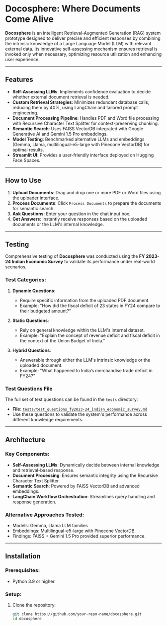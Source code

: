 # Docosphere: Where Documents Come Alive

**Docosphere** is an intelligent Retrieval-Augmented Generation (RAG) system prototype designed to deliver precise and efficient responses by combining the intrinsic knowledge of a Large Language Model (LLM) with relevant external data. Its innovative self-assessing mechanism ensures retrieval is invoked only when necessary, optimizing resource utilization and enhancing user experience.

---

## Features

- **Self-Assessing LLMs**: Implements confidence evaluation to decide whether external document retrieval is needed.
- **Custom Retrieval Strategies**: Minimizes redundant database calls, reducing them by 40%, using LangChain and tailored prompt engineering.
- **Document Processing Pipeline**: Handles PDF and Word file processing with Recursive Character Text Splitter for context-preserving chunking.
- **Semantic Search**: Uses FAISS VectorDB integrated with Google Generative AI and Gemini 1.5 Pro embeddings.
- **Model Testing**: Benchmarked alternative LLMs and embeddings (Gemma, Llama, multilingual-e5-large with Pinecone VectorDB) for optimal results.
- **Streamlit UI**: Provides a user-friendly interface deployed on Hugging Face Spaces.

---

## How to Use

1. **Upload Documents**: Drag and drop one or more PDF or Word files using the uploader interface.
2. **Process Documents**: Click `Process Documents` to prepare the documents for semantic search.
3. **Ask Questions**: Enter your question in the chat input box.
4. **Get Answers**: Instantly receive responses based on the uploaded documents or the LLM's internal knowledge.

---

## Testing

Comprehensive testing of **Docosphere** was conducted using the **FY 2023-24 Indian Economic Survey** to validate its performance under real-world scenarios.

### Test Categories:

1. **Dynamic Questions**:
   - Require specific information from the uploaded PDF document.
   - Example: "How did the fiscal deficit of 23 states in FY24 compare to their budgeted amount?"

2. **Static Questions**:
   - Rely on general knowledge within the LLM's internal dataset.
   - Example: "Explain the concept of revenue deficit and fiscal deficit in the context of the Union Budget of India."

3. **Hybrid Questions**:
   - Answerable through either the LLM's intrinsic knowledge or the uploaded document.
   - Example: "What happened to India’s merchandise trade deficit in FY24?"

### Test Questions File

The full set of test questions can be found in the `tests` directory:

- **File**: [`tests/test_questions_fy2023-24_indian_economic_survey.md`](./tests/test_questions_fy2023-24_indian_economic_survey.md)
- Use these questions to validate the system's performance across different knowledge requirements.

---

## Architecture

### Key Components:

- **Self-Assessing LLMs**: Dynamically decide between internal knowledge and retrieval-based response.
- **Document Processing**: Ensures semantic integrity using the Recursive Character Text Splitter.
- **Semantic Search**: Powered by FAISS VectorDB and advanced embeddings.
- **LangChain Workflow Orchestration**: Streamlines query handling and response generation.

### Alternative Approaches Tested:

- Models: Gemma, Llama LLM families
- Embeddings: Multilingual-e5-large with Pinecone VectorDB.
- Findings: FAISS + Gemini 1.5 Pro provided superior performance.

---

## Installation

### Prerequisites:

- Python 3.9 or higher.

### Setup:

1. Clone the repository:
   ```bash
   git clone https://github.com/your-repo-name/docosphere.git
   cd docosphere
